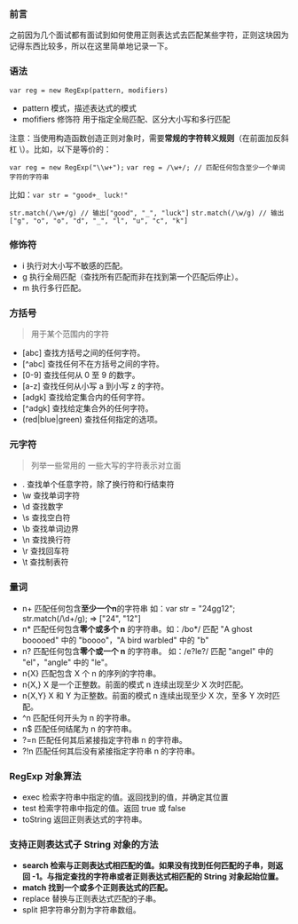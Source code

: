 ### 前言

之前因为几个面试都有面试到如何使用正则表达式去匹配某些字符，正则这块因为记得东西比较多，所以在这里简单地记录一下。

### 语法

`var reg = new RegExp(pattern, modifiers)`
- pattern 模式，描述表达式的模式
- mofifiers 修饰符 用于指定全局匹配、区分大小写和多行匹配

注意：当使用构造函数创造正则对象时，需要**常规的字符转义规则**（在前面加反斜杠 \）。比如，以下是等价的：

`var reg = new RegExp("\\w+");`
`var reg = /\w+/; // 匹配任何包含至少一个单词字符的字符串`

比如：`var str = "good+_ luck!"`

`str.match(/\w+/g) // 输出["good", "_", "luck"]` 
`str.match(/\w/g) // 输出["g", "o", "o", "d", "_", "l", "u", "c", "k"]` 

### 修饰符

- i 执行对大小写不敏感的匹配。
- g 执行全局匹配（查找所有匹配而非在找到第一个匹配后停止）。
- m 执行多行匹配。

### 方括号
> 用于某个范围内的字符
- [abc] 查找方括号之间的任何字符。
- [^abc] 查找任何不在方括号之间的字符。
- [0-9] 查找任何从 0 至 9 的数字。
- [a-z] 查找任何从小写 a 到小写 z 的字符。
- [adgk] 查找给定集合内的任何字符。
- [^adgk] 查找给定集合外的任何字符。
- (red|blue|green) 查找任何指定的选项。

### 元字符
> 列举一些常用的 一些大写的字符表示对立面
- . 查找单个任意字符，除了换行符和行结束符
- \w 查找单词字符
- \d 查找数字
- \s 查找空白符
- \b 查找单词边界
- \n 查找换行符
- \r 查找回车符
- \t 查找制表符

### 量词
- n+ 匹配任何包含**至少一个n**的字符串 如：var str = "24gg12"; str.match(/\d+/g); => ["24", "12"]
- n* 匹配任何包含**零个或多个 n** 的字符串。如：/bo*/ 匹配 "A ghost booooed" 中的 "boooo"，"A bird warbled" 中的 "b"
- n? 匹配任何包含**零个或一个 n** 的字符串。 如：/e?le?/ 匹配 "angel" 中的 "el"，"angle" 中的 "le"。
- n{X} 匹配包含 X 个 n 的序列的字符串。
- n{X,} X 是一个正整数。前面的模式 n 连续出现至少 X 次时匹配。
- n{X,Y} X 和 Y 为正整数。前面的模式 n 连续出现至少 X 次，至多 Y 次时匹配。
- ^n 匹配任何开头为 n 的字符串。
- n$ 匹配任何结尾为 n 的字符串。
- ?=n 匹配任何其后紧接指定字符串 n 的字符串。
- ?!n 匹配任何其后没有紧接指定字符串 n 的字符串。


### RegExp 对象算法

- exec 检索字符串中指定的值。返回找到的值，并确定其位置
- test 检索字符串中指定的值。返回 true 或 false
- toString 返回正则表达式的字符串。

### 支持正则表达式子 String 对象的方法

- **search 检索与正则表达式相匹配的值。如果没有找到任何匹配的子串，则返回 -1。与指定查找的字符串或者正则表达式相匹配的 String 对象起始位置。**
- **match 找到一个或多个正则表达式的匹配。**
- replace 替换与正则表达式匹配的子串。
- split 把字符串分割为字符串数组。